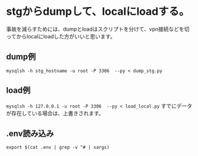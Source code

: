 # stgからdumpして、localにloadする。

事故を減らすためには、dumpとloadはスクリプトを分けて、vpn接続などを切ってからlocalにloadした方がいいと思います。

## dump例
`mysqlsh -h stg_hostname -u root -P 3306  --py < dump_stg.py`

## load例
`mysqlsh -h 127.0.0.1 -u root -P 3306  --py < load_local.py`
すでにデータが存在している場合は、上書きされます。

## .env読み込み
`export $(cat .env | grep -v ^# | xargs)`
